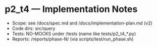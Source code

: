 # p2_t4 — Implementation Notes
- Scope: see /docs/spec.md and /docs/implementation-plan.md (v2)
- Code dirs: src/query
- Tests: NO-MOCKS under /tests (name like tests/p2_t4_*.py)
- Reports: /reports/phase-N/ (via scripts/test/run_phase.sh)
